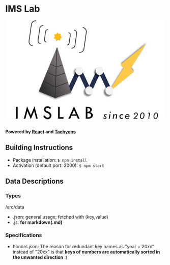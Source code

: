 # IMS Lab 
![imslab_logo](./src/images/imslab_logo.jpg?s=100)

#### Powered by [React](https://reactjs.org/) and [Tachyons](https://tachyons.io/)

## Building Instructions

- Package installation: `$ npm install`
- Activation (default port: 3000): `$ npm start`


## Data Descriptions 

### Types 
/src/data

- .json: general usage; fetched with (key,value)
- .js: **for markdown(.md)**

### Specifications

- honors.json: 
The reason for redundant key names as "year + 20xx" instead of "20xx" is that **keys of numbers are automatically sorted in the unwanted direction** :(

